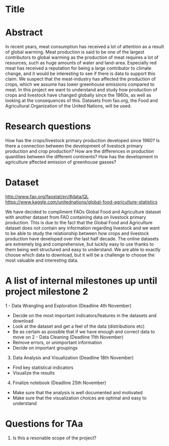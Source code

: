 # Title

# Abstract
In recent years, meat consumption has received a lot of attention as a result of global warming. Meat production is said to be one of the largest contributors to global warming as the production of meat requires a lot of resources, such as huge amounts of water and land-area. Especially red meat has received a reputation for being a large contributor to climate change, and it would be interesting to see if there is data to support this claim. We suspect that the meat-industry has affected the production of crops, which we assume has lower greenhouse emissions compared to meat. In this project we want to understand and study how production of crops and livestock have changed globally since the 1960s, as well as looking at the consequences of this. Datasets from fao.org, the Food and Agricultural Organization of the United Nations, will be used.


# Research questions
How has the crops/livestock primary production developed since 1960?
Is there a connection between the development of livestock primary production and crop production?
How are the differences in production quantities between the different continents?
How has the development in agriculture affected emission of greenhouse gasses?

# Dataset
http://www.fao.org/faostat/en/#data/QL
https://www.kaggle.com/unitednations/global-food-agriculture-statistics

We have decided to compliment FAOs Global Food and Agriculture dataset with another dataset from FAO containing data on livestock primary production. This is due to the fact that the Global Food and Agriculture dataset does not contain any information regarding livestock and we want to be able to study the relationship between how crops and livestock production have developed over the last half decade. The online datasets are extremely big and comprehensive, but luckily easy to use thanks to them being well structured and easy to understand. We are able to exactly choose which data to download, but it will be a challenge to choose the most valuable and interesting data.

# A list of internal milestones up until project milestone 2
1 - Data Wrangling and Exploration (Deadline 4th November)
- Decide on the most important indicators/features in the datasets and download
- Look at the dataset and get a feel of the data (distributions etc)
- Be as certain as possible that if we have enough and correct data to move on
2 - Data Cleaning (Deadline 11th November)
- Remove errors, or unimportant information
- Decide on important groupings 
3. Data Analysis and Visualization (Deadline 18th November)
- Find key statistical indicators 
- Visualize the results
4. Finalize notebook (Deadline 25th November)
- Make sure that the analysis is well documented and motivated
- Make sure that the visualization choices are optimal and easy to understand


# Questions for TAa
1. Is this a resonable scope of the project?


